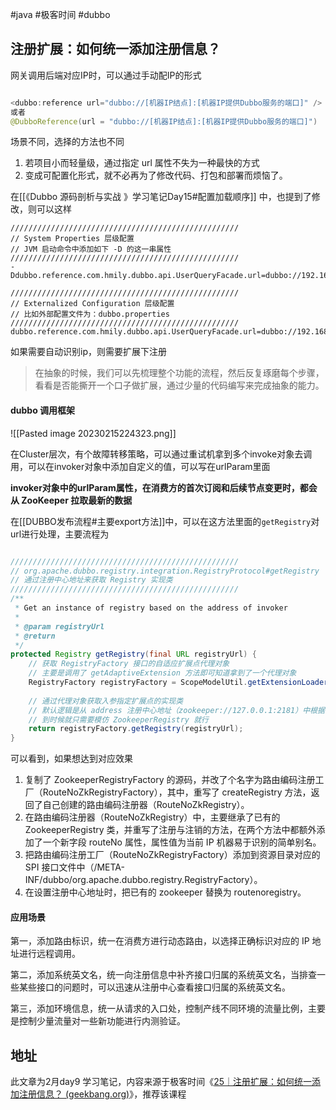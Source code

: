 #java #极客时间 #dubbo 

##  注册扩展：如何统一添加注册信息？

网关调用后端对应IP时，可以通过手动配IP的形式

```java

<dubbo:reference url="dubbo://[机器IP结点]:[机器IP提供Dubbo服务的端口]" />
或者
@DubboReference(url = "dubbo://[机器IP结点]:[机器IP提供Dubbo服务的端口]")
```

场景不同，选择的方法也不同

1. 若项目小而轻量级，通过指定 url 属性不失为一种最快的方式
2. 变成可配置化形式，就不必再为了修改代码、打包和部署而烦恼了。

在[[《Dubbo 源码剖析与实战 》学习笔记Day15#配置加载顺序]] 中，也提到了修改，则可以这样

```properties
///////////////////////////////////////////////////
// System Properties 层级配置
// JVM 启动命令中添加如下 -D 的这一串属性
///////////////////////////////////////////////////
-Ddubbo.reference.com.hmily.dubbo.api.UserQueryFacade.url=dubbo://192.168.0.6:20884

///////////////////////////////////////////////////
// Externalized Configuration 层级配置
// 比如外部配置文件为：dubbo.properties
///////////////////////////////////////////////////
dubbo.reference.com.hmily.dubbo.api.UserQueryFacade.url=dubbo://192.168.0.6:20884
```

如果需要自动识别ip，则需要扩展下注册
> 在抽象的时候，我们可以先梳理整个功能的流程，然后反复琢磨每个步骤，看看是否能撕开一个口子做扩展，通过少量的代码编写来完成抽象的能力。

#### dubbo 调用框架
![[Pasted image 20230215224323.png]]

在Cluster层次，有个故障转移策略，可以通过重试机拿到多个invoke对象去调用，可以在invoker对象中添加自定义的值，可以写在urlParam里面

**invoker对象中的urlParam属性，在消费方的首次订阅和后续节点变更时，都会从 ZooKeeper 拉取最新的数据**

在[[DUBBO发布流程#主要export方法]]中，可以在这方法里面的`getRegistry`对url进行处理，主要流程为

```JAVA

///////////////////////////////////////////////////
// org.apache.dubbo.registry.integration.RegistryProtocol#getRegistry
// 通过注册中心地址来获取 Registry 实现类
///////////////////////////////////////////////////
/**
 * Get an instance of registry based on the address of invoker
 *
 * @param registryUrl
 * @return
 */
protected Registry getRegistry(final URL registryUrl) {
    // 获取 RegistryFactory 接口的自适应扩展点代理对象
    // 主要是调用了 getAdaptiveExtension 方法即可知道拿到了一个代理对象
    RegistryFactory registryFactory = ScopeModelUtil.getExtensionLoader(RegistryFactory.class, registryUrl.getScopeModel()).getAdaptiveExtension();
    
    // 通过代理对象获取入参指定扩展点的实现类
    // 默认逻辑是从 address 注册中心地址（zookeeper://127.0.0.1:2181）中根据 zookeeper 来找到对应的实现类
    // 到时候就只需要模仿 ZookeeperRegistry 就行 
    return registryFactory.getRegistry(registryUrl);
}
```

可以看到，如果想达到对应效果

1. 复制了 ZookeeperRegistryFactory 的源码，并改了个名字为路由编码注册工厂（RouteNoZkRegistryFactory），其中，重写了 createRegistry 方法，返回了自己创建的路由编码注册器（RouteNoZkRegistry）。
2. 在路由编码注册器（RouteNoZkRegistry）中，主要继承了已有的 ZookeeperRegistry 类，并重写了注册与注销的方法，在两个方法中都额外添加了一个新字段 routeNo 属性，属性值为当前 IP 机器易于识别的简单别名。
3. 把路由编码注册工厂（RouteNoZkRegistryFactory）添加到资源目录对应的 SPI 接口文件中（/META-INF/dubbo/org.apache.dubbo.registry.RegistryFactory）。
4. 在设置注册中心地址时，把已有的 zookeeper 替换为 routenoregistry。

#### 应用场景

 第一，添加路由标识，统一在消费方进行动态路由，以选择正确标识对应的 IP 地址进行远程调用。

第二，添加系统英文名，统一向注册信息中补齐接口归属的系统英文名，当排查一些某些接口的问题时，可以迅速从注册中心查看接口归属的系统英文名。

第三，添加环境信息，统一从请求的入口处，控制产线不同环境的流量比例，主要是控制少量流量对一些新功能进行内测验证。


## 地址

此文章为2月day9 学习笔记，内容来源于极客时间《[25｜注册扩展：如何统一添加注册信息？ (geekbang.org)](https://time.geekbang.org/column/article/625388)》，推荐该课程